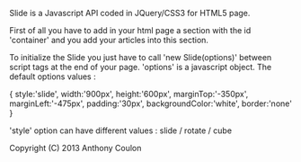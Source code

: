 Slide is a Javascript API coded in JQuery/CSS3 for HTML5 page.

First of all you have to add in your html page a section with the id 'container' and you add your articles into this section.

To initialize the Slide you just have to call 'new Slide(options)' between script tags at the end of your page.
'options' is a javascript object. The default options values :

{ style:'slide',
  width:'900px',
  height:'600px',
  marginTop:'-350px',
  marginLeft:'-475px',
  padding:'30px',
  backgroundColor:'white',
  border:'none' }

'style' option can have different values : slide / rotate / cube


Copyright (C) 2013 Anthony Coulon
